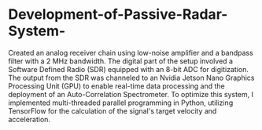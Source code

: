 # Development-of-Passive-Radar-System-
Created an analog receiver chain using low-noise amplifier and a bandpass filter with a 2 MHz bandwidth. The digital part of the setup involved a Software Defined Radio (SDR) equipped with an 8-bit ADC for digitization. The output from the SDR was channeled to an Nvidia Jetson Nano Graphics Processing Unit (GPU) to enable real-time data processing and the deployment of an Auto-Correlation Spectrometer. To optimize this system, I implemented multi-threaded parallel programming in Python, utilizing TensorFlow for the calculation of the signal's target velocity and acceleration.
